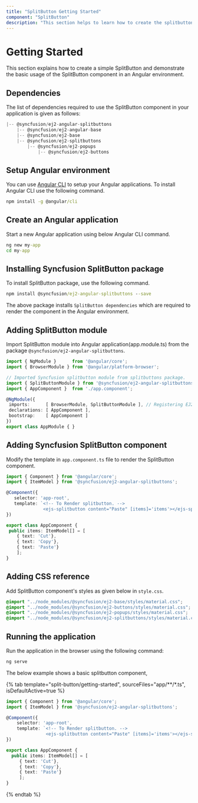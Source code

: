 ```yaml
---
title: "SplitButton Getting Started"
component: "SplitButton"
description: "This section helps to learn how to create the splitbutton in Angular application with its basic features in step-by-step procedure."
---
```


# Getting Started

This section explains how to create a simple SplitButton and demonstrate the basic usage of the SplitButton component in an Angular environment.

## Dependencies

The list of dependencies required to use the SplitButton component in your application is given as follows:

```js
|-- @syncfusion/ej2-angular-splitbuttons
    |-- @syncfusion/ej2-angular-base
    |-- @syncfusion/ej2-base
    |-- @syncfusion/ej2-splitbuttons
        |-- @syncfusion/ej2-popups
            |-- @syncfusion/ej2-buttons
```

## Setup Angular environment

You can use [Angular CLI](https://github.com/angular/angular-cli) to setup your Angular applications. To install Angular CLI use the following command.

```cmd
npm install -g @angular/cli
```

## Create an Angular application

Start a new Angular application using below Angular CLI command.

```cmd
ng new my-app
cd my-app
```

## Installing Syncfusion SplitButton package

To install SplitButton package, use the following command.

```cmd
npm install @syncfusion/ej2-angular-splitbuttons --save
```

The above package installs `SplitButton dependencies` which are required to render the component in the Angular environment.

## Adding SplitButton module

Import SplitButton module into Angular application(app.module.ts) from the package
`@syncfusion/ej2-angular-splitbuttons`.

 ```typescript
import { NgModule }      from '@angular/core';
import { BrowserModule } from '@angular/platform-browser';

// Imported Syncfusion splitbutton module from splitbuttons package.
import { SplitButtonModule } from '@syncfusion/ej2-angular-splitbuttons';
import { AppComponent }  from './app.component';

@NgModule({
  imports:      [ BrowserModule, SplitButtonModule ], // Registering EJ2 SplitButton Module.
  declarations: [ AppComponent ],
  bootstrap:    [ AppComponent ]
})
export class AppModule { }
```

## Adding Syncfusion SplitButton component

Modify the template in `app.component.ts` file to render the SplitButton component.

 ```typescript
import { Component } from '@angular/core';
import { ItemModel } from '@syncfusion/ej2-angular-splitbuttons';

@Component({
    selector: 'app-root',
    template: `<!-- To Render splitbutton. -->
               <ejs-splitbutton content="Paste" [items]='items'></ejs-splitbutton>`
})

export class AppComponent {
  public items: ItemModel[] = [
     { text: 'Cut'},
     { text: 'Copy'},
     { text: 'Paste'}
     ];
}
```

## Adding CSS reference

Add SplitButton component's styles as given below in `style.css`.

```css
@import "../node_modules/@syncfusion/ej2-base/styles/material.css";
@import "../node_modules/@syncfusion/ej2-buttons/styles/material.css";
@import "../node_modules/@syncfusion/ej2-popups/styles/material.css";
@import "../node_modules/@syncfusion/ej2-splitbuttons/styles/material.css";
```

## Running the application

Run the application in the browser using the following command:

```cmd
ng serve
```

The below example shows a basic splitbutton component,

{% tab template="split-button/getting-started", sourceFiles="app/**/*.ts", isDefaultActive=true %}

```typescript
import { Component } from '@angular/core';
import { ItemModel } from '@syncfusion/ej2-angular-splitbuttons';

@Component({
    selector: 'app-root',
    template: `<!-- To Render splitbutton. -->
               <ejs-splitbutton content="Paste" [items]='items'></ejs-splitbutton>`
})

export class AppComponent {
  public items: ItemModel[] = [
     { text: 'Cut'},
     { text: 'Copy'},
     { text: 'Paste'}
     ];
}
```

{% endtab %}

